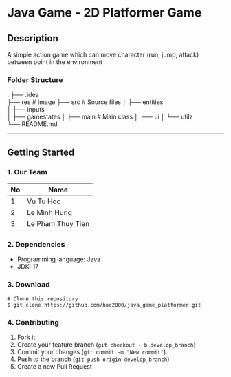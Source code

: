 # Java Game - 2D Platformer Game
## Description
A simple action game which can move character (run, jump, attack) between point in the environment 
### Folder Structure
.
    ├── .idea                   
    ├── res                     # Image
    ├── src                     # Source files 
    │   ├── entities            
    │   ├── inputs              
    │   ├── gamestates
    │   ├── main                # Main class
    │   ├── ui 
    │   └── utilz     
    └── README.md


----
## Getting Started
### 1. Our Team
|No  | Name |
|-----|-------|
|1     | Vu Tu Hoc|
|2     | Le Minh Hung|
|3     | Le Pham Thuy Tien|
### 2. Dependencies
- Programming language: Java
- JDK: 17
### 3. Download
```
# Clone this repository
$ git clone https://github.com/hoc2000/java_game_platformer.git
```

### 4. Contributing
1. Fork it
2. Create your feature branch (`git checkout - b develop_branch`)
3. Commit your changes (`git commit -m "New commit"`)
4. Push to the branch (`git push origin develop_branch`)
5. Create a new Pull Request
